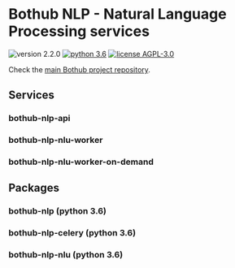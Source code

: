 # Bothub NLP - Natural Language Processing services

![version 2.2.0](https://img.shields.io/badge/version-2.2.0-blue.svg) [![python 3.6](https://img.shields.io/badge/python-3.6-green.svg)](https://docs.python.org/3.6/whatsnew/changelog.html) [![license AGPL-3.0](https://img.shields.io/badge/license-AGPL--3.0-red.svg)](https://github.com/udomobi/bothub-nlp/blob/master/LICENSE)

Check the [main Bothub project repository](https://github.com/Ilhasoft/bothub).


## Services

### bothub-nlp-api

### bothub-nlp-nlu-worker

### bothub-nlp-nlu-worker-on-demand

## Packages

### bothub-nlp (python 3.6)

### bothub-nlp-celery (python 3.6)

### bothub-nlp-nlu (python 3.6)
